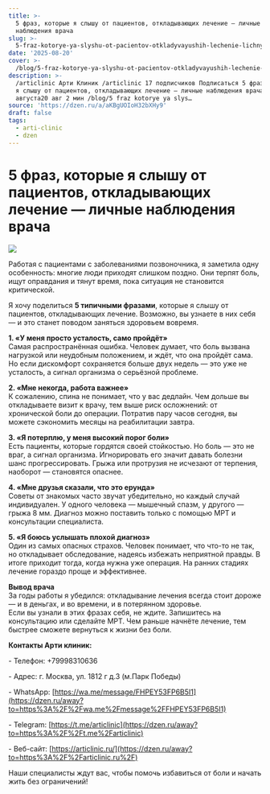 ```yaml
---
title: >-
  5 фраз, которые я слышу от пациентов, откладывающих лечение — личные
  наблюдения врача
slug: >-
  5-fraz-kotorye-ya-slyshu-ot-pacientov-otkladyvayushih-lechenie-lichnye-nablyuden
date: '2025-08-20'
cover: >-
  /blog/5-fraz-kotorye-ya-slyshu-ot-pacientov-otkladyvayushih-lechenie-lichnye-nablyuden/cover.jpg
description: >-
  /articlinic Арти Клиник /articlinic 17 подписчиков Подписаться 5 фраз, которые
  я слышу от пациентов, откладывающих лечение — личные наблюдения врача 20
  августа20 авг 2 мин /blog/5 fraz kotorye ya slys…
source: 'https://dzen.ru/a/aKBgUOIoH32bXHy9'
draft: false
tags:
  - arti-clinic
  - dzen
---
```


# 5 фраз, которые я слышу от пациентов, откладывающих лечение — личные наблюдения врача

![](/blog/5-fraz-kotorye-ya-slyshu-ot-pacientov-otkladyvayushih-lechenie-lichnye-nablyuden/img-0.jpg)

Работая с пациентами с заболеваниями позвоночника, я заметила одну особенность: многие люди приходят слишком поздно. Они терпят боль, ищут оправдания и тянут время, пока ситуация не становится критической.

Я хочу поделиться **5 типичными фразами**, которые я слышу от пациентов, откладывающих лечение. Возможно, вы узнаете в них себя — и это станет поводом заняться здоровьем вовремя.

**1\. «У меня просто усталость, само пройдёт»**  
Самая распространённая ошибка. Человек думает, что боль вызвана нагрузкой или неудобным положением, и ждёт, что она пройдёт сама. Но если дискомфорт сохраняется больше двух недель — это уже не усталость, а сигнал организма о серьёзной проблеме.

**2\. «Мне некогда, работа важнее»**  
К сожалению, спина не понимает, что у вас дедлайн. Чем дольше вы откладываете визит к врачу, тем выше риск осложнений: от хронической боли до операции. Потратив пару часов сегодня, вы можете сэкономить месяцы на реабилитации завтра.

**3\. «Я потерплю, у меня высокий порог боли»**  
Есть пациенты, которые гордятся своей стойкостью. Но боль — это не враг, а сигнал организма. Игнорировать его значит давать болезни шанс прогрессировать. Грыжа или протрузия не исчезают от терпения, наоборот — становятся опаснее.

**4\. «Мне друзья сказали, что это ерунда»**  
Советы от знакомых часто звучат убедительно, но каждый случай индивидуален. У одного человека — мышечный спазм, у другого — грыжа 8 мм. Диагноз можно поставить только с помощью МРТ и консультации специалиста.

**5\. «Я боюсь услышать плохой диагноз»**  
Один из самых опасных страхов. Человек понимает, что что-то не так, но откладывает обследование, надеясь избежать неприятной правды. В итоге приходит тогда, когда нужна уже операция. На ранних стадиях лечение гораздо проще и эффективнее.

**Вывод врача**  
За годы работы я убедился: откладывание лечения всегда стоит дороже — и в деньгах, и во времени, и в потерянном здоровье.  
Если вы узнали в этих фразах себя, не ждите. Запишитесь на консультацию или сделайте МРТ. Чем раньше начнёте лечение, тем быстрее сможете вернуться к жизни без боли.

**Контакты Арти клиник:**

\- Телефон: +79998310636

\- Адрес: г. Москва, ул. 1812 г д.3 (м.Парк Победы)

\- WhatsApp: [https://wa.me/message/FHPEY53FP6B5I1](https://dzen.ru/away?to=https%3A%2F%2Fwa.me%2Fmessage%2FFHPEY53FP6B5I1)

\- Telegram: [https://t.me/articlinic](https://dzen.ru/away?to=https%3A%2F%2Ft.me%2Farticlinic)

\- Веб-сайт: [https://articlinic.ru/](https://dzen.ru/away?to=https%3A%2F%2Farticlinic.ru%2F)

Наши специалисты ждут вас, чтобы помочь избавиться от боли и начать жить без ограничений!
